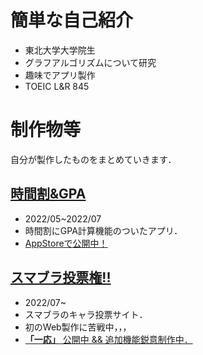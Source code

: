 # 簡単な自己紹介
- 東北大学大学院生
- グラフアルゴリズムについて研究
- 趣味でアプリ製作
- TOEIC L&R 845

# 制作物等

自分が製作したものをまとめていきます．

## [時間割&GPA](https://github.com/Akasatanana/GradeandTimeTable)
- 2022/05~2022/07
- 時間割にGPA計算機能のついたアプリ．
- [AppStoreで公開中！](https://apps.apple.com/jp/app/%E6%99%82%E9%96%93%E5%89%B2-gpa%E8%A8%88%E7%AE%97/id1633208820)

## [スマブラ投票権!!](https://github.com/Akasatanana/SSBU_characterVoting)
- 2022/07~
- スマブラのキャラ投票サイト．
- 初のWeb製作に苦戦中，，，
- [ __「一応」__ 公開中 && 追加機能鋭意制作中．](https://ssbu-charavoting.sakura.ne.jp/SSBU_characterVoting/login.php)
